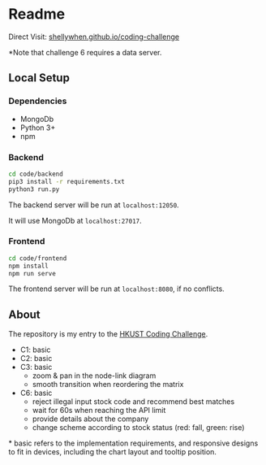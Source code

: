 # Readme

Direct Visit: [shellywhen.github.io/coding-challenge](https://shellywhen.github.io/coding-challenge/)

\*Note that challenge 6 requires a data server.

## Local Setup

### Dependencies

- MongoDb
- Python 3+
- npm

### Backend

```sh
cd code/backend
pip3 install -r requirements.txt
python3 run.py
```

The backend server will be run at `localhost:12050`.

It will use MongoDb at `localhost:27017`.

### Frontend

```sh
cd code/frontend
npm install
npm run serve
```

The frontend server will be run at `localhost:8080`, if no conflicts.

## About

The repository is my entry to the [HKUST Coding Challenge](https://github.com/HKUST-VISLab/coding-challenge).
- C1: basic
- C2: basic
- C3: basic
  - zoom & pan in the node-link diagram
  - smooth transition when reordering the matrix
- C6: basic
  - reject illegal input stock code and recommend best matches 
  - wait for 60s when reaching the API limit
  - provide details about the company
  - change scheme according to stock status (red: fall, green: rise)

\* basic refers to the implementation requirements, and responsive designs to fit in devices, including the chart layout and tooltip position.